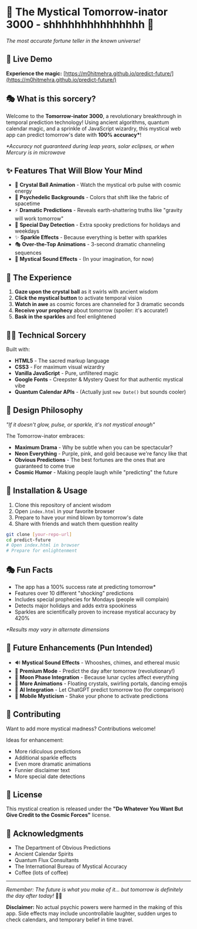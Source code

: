 # 🔮 The Mystical Tomorrow-inator 3000 - shhhhhhhhhhhhhhh 🔮

_The most accurate fortune teller in the known universe!_

## 🌟 Live Demo

**Experience the magic:** [https://m0hitmehra.github.io/predict-future/](https://m0hitmehra.github.io/predict-future/)

## 🎭 What is this sorcery?

Welcome to the **Tomorrow-inator 3000**, a revolutionary breakthrough in temporal prediction technology! Using ancient algorithms, quantum calendar magic, and a sprinkle of JavaScript wizardry, this mystical web app can predict tomorrow's date with **100% accuracy\***!

_\*Accuracy not guaranteed during leap years, solar eclipses, or when Mercury is in microwave_

## ✨ Features That Will Blow Your Mind

- 🔮 **Crystal Ball Animation** - Watch the mystical orb pulse with cosmic energy
- 🌈 **Psychedelic Backgrounds** - Colors that shift like the fabric of spacetime
- ⚡ **Dramatic Predictions** - Reveals earth-shattering truths like "gravity will work tomorrow"
- 🎪 **Special Day Detection** - Extra spooky predictions for holidays and weekdays
- ✨ **Sparkle Effects** - Because everything is better with sparkles
- 🎭 **Over-the-Top Animations** - 3-second dramatic channeling sequences
- 🌟 **Mystical Sound Effects** - (In your imagination, for now)

## 🎪 The Experience

1. **Gaze upon the crystal ball** as it swirls with ancient wisdom
2. **Click the mystical button** to activate temporal vision
3. **Watch in awe** as cosmic forces are channeled for 3 dramatic seconds
4. **Receive your prophecy** about tomorrow (spoiler: it's accurate!)
5. **Bask in the sparkles** and feel enlightened

## 🧙‍♂️ Technical Sorcery

Built with:

- **HTML5** - The sacred markup language
- **CSS3** - For maximum visual wizardry
- **Vanilla JavaScript** - Pure, unfiltered magic
- **Google Fonts** - Creepster & Mystery Quest for that authentic mystical vibe
- **Quantum Calendar APIs** - (Actually just `new Date()` but sounds cooler)

## 🎨 Design Philosophy

_"If it doesn't glow, pulse, or sparkle, it's not mystical enough"_

The Tomorrow-inator embraces:

- **Maximum Drama** - Why be subtle when you can be spectacular?
- **Neon Everything** - Purple, pink, and gold because we're fancy like that
- **Obvious Predictions** - The best fortunes are the ones that are guaranteed to come true
- **Cosmic Humor** - Making people laugh while "predicting" the future

## 🚀 Installation & Usage

1. Clone this repository of ancient wisdom
2. Open `index.html` in your favorite browser
3. Prepare to have your mind blown by tomorrow's date
4. Share with friends and watch them question reality

```bash
git clone [your-repo-url]
cd predict-future
# Open index.html in browser
# Prepare for enlightenment
```

## 🎭 Fun Facts

- The app has a 100% success rate at predicting tomorrow\*
- Features over 10 different "shocking" predictions
- Includes special prophecies for Mondays (people will complain)
- Detects major holidays and adds extra spookiness
- Sparkles are scientifically proven to increase mystical accuracy by 420%

_\*Results may vary in alternate dimensions_

## 🌟 Future Enhancements (Pun Intended)

- 🔊 **Mystical Sound Effects** - Whooshes, chimes, and ethereal music
- 🎲 **Premium Mode** - Predict the day after tomorrow (revolutionary!)
- 🌙 **Moon Phase Integration** - Because lunar cycles affect everything
- 🎪 **More Animations** - Floating crystals, swirling portals, dancing emojis
- 🤖 **AI Integration** - Let ChatGPT predict tomorrow too (for comparison)
- 📱 **Mobile Mysticism** - Shake your phone to activate predictions

## 🎪 Contributing

Want to add more mystical madness? Contributions welcome!

Ideas for enhancement:

- More ridiculous predictions
- Additional sparkle effects
- Even more dramatic animations
- Funnier disclaimer text
- More special date detections

## 📜 License

This mystical creation is released under the **"Do Whatever You Want But Give Credit to the Cosmic Forces"** license.

## 🙏 Acknowledgments

- The Department of Obvious Predictions
- Ancient Calendar Spirits
- Quantum Flux Consultants
- The International Bureau of Mystical Accuracy
- Coffee (lots of coffee)

---

_Remember: The future is what you make of it... but tomorrow is definitely the day after today!_ 🔮✨

**Disclaimer:** No actual psychic powers were harmed in the making of this app. Side effects may include uncontrollable laughter, sudden urges to check calendars, and temporary belief in time travel.
